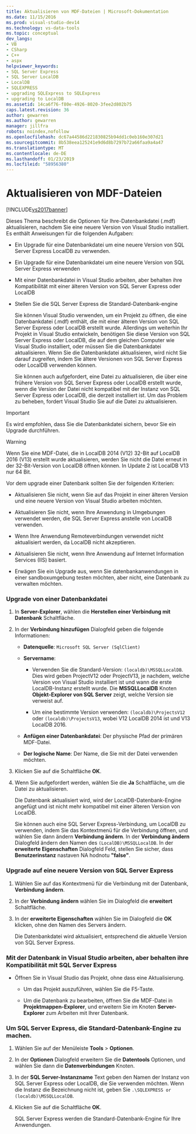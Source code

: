 ```yaml
---
title: Aktualisieren von MDF-Dateien | Microsoft-Dokumentation
ms.date: 11/15/2016
ms.prod: visual-studio-dev14
ms.technology: vs-data-tools
ms.topic: conceptual
dev_langs:
- VB
- CSharp
- C++
- aspx
helpviewer_keywords:
- SQL Server Express
- SQL Server LocalDB
- LocalDB
- SQLEXPRESS
- upgrading SQLExpress to SQLExpress
- upgrading to LocalDB
ms.assetid: 14ca6f76-f80e-4926-8020-3fee2d802b75
caps.latest.revision: 36
author: gewarren
ms.author: gewarren
manager: jillfra
robots: noindex,nofollow
ms.openlocfilehash: dc67a44586d221830825b94dd1c0eb160e307d21
ms.sourcegitcommit: 8b538eea125241e9d6d8b7297b72a66faa9a4a47
ms.translationtype: MT
ms.contentlocale: de-DE
ms.lasthandoff: 01/23/2019
ms.locfileid: "58956380"
---
```

# <a name="upgrade-mdf-files"></a>Aktualisieren von MDF-Dateien
[!INCLUDE[vs2017banner](../includes/vs2017banner.md)]

  
Dieses Thema beschreibt die Optionen für Ihre-Datenbankdatei (.mdf) aktualisieren, nachdem Sie eine neuere Version von Visual Studio installiert. Es enthält Anweisungen für die folgenden Aufgaben:  
  
- Ein Upgrade für eine Datenbankdatei um eine neuere Version von SQL Server Express LocalDB zu verwenden.  
  
- Ein Upgrade für eine Datenbankdatei um eine neuere Version von SQL Server Express verwenden  
  
- Mit einer Datenbankdatei in Visual Studio arbeiten, aber behalten ihre Kompatibilität mit einer älteren Version von SQL Server Express oder LocalDB  
  
- Stellen Sie die SQL Server Express die Standard-Datenbank-engine  
  
  Sie können Visual Studio verwenden, um ein Projekt zu öffnen, die eine Datenbankdatei (.mdf) enthält, die mit einer älteren Version von SQL Server Express oder LocalDB erstellt wurde. Allerdings um weiterhin Ihr Projekt in Visual Studio entwickeln, benötigen Sie diese Version von SQL Server Express oder LocalDB, die auf dem gleichen Computer wie Visual Studio installiert, oder müssen Sie die Datenbankdatei aktualisieren. Wenn Sie die Datenbankdatei aktualisieren, wird nicht Sie darauf zugreifen, indem Sie ältere Versionen von SQL Server Express oder LocalDB verwenden können.  
  
  Sie können auch aufgefordert, eine Datei zu aktualisieren, die über eine frühere Version von SQL Server Express oder LocalDB erstellt wurde, wenn die Version der Datei nicht kompatibel mit der Instanz von SQL Server Express oder LocalDB, die derzeit installiert ist. Um das Problem zu beheben, fordert Visual Studio Sie auf die Datei zu aktualisieren.  
  
> [!IMPORTANT]
>  Es wird empfohlen, dass Sie die Datenbankdatei sichern, bevor Sie ein Upgrade durchführen.  
  
> [!WARNING]
>  Wenn Sie eine MDF-Datei, die in LocalDB 2014 (V12) 32-Bit auf LocalDB 2016 (V13) erstellt wurde aktualisieren, werden Sie nicht die Datei erneut in der 32-Bit-Version von LocalDB öffnen können.  In Update 2 ist LocalDB V13 nur 64 Bit.  
  
 Vor dem upgrade einer Datenbank sollten Sie der folgenden Kriterien:  
  
-   Aktualisieren Sie nicht, wenn Sie auf das Projekt in einer älteren Version und eine neuere Version von Visual Studio arbeiten möchten.  
  
-   Aktualisieren Sie nicht, wenn Ihre Anwendung in Umgebungen verwendet werden, die SQL Server Express anstelle von LocalDB verwenden.  
  
-   Wenn Ihre Anwendung Remoteverbindungen verwendet nicht aktualisiert werden, da LocalDB nicht akzeptieren.  
  
-   Aktualisieren Sie nicht, wenn Ihre Anwendung auf Internet Information Services (IIS) basiert.  
  
-   Erwägen Sie ein Upgrade aus, wenn Sie datenbankanwendungen in einer sandboxumgebung testen möchten, aber nicht, eine Datenbank zu verwalten möchten.  
  
### <a name="to-upgrade-a-database-file"></a>Upgrade von einer Datenbankdatei  
  
1. In **Server-Explorer**, wählen die **Herstellen einer Verbindung mit Datenbank** Schaltfläche.  
  
2. In der **Verbindung hinzufügen** Dialogfeld geben die folgende Informationen:  
  
   -   **Datenquelle**: `Microsoft SQL Server (SqlClient)`  
  
   -   **Servername**:  
  
       -   Verwenden Sie die Standard-Version: `(localdb)\MSSQLLocalDB`.  Dies wird geben ProjectV12 oder ProjectV13, je nachdem, welche Version von Visual Studio installiert ist und wann die erste LocalDB-Instanz erstellt wurde. Die **MSSQLLocalDB** Knoten **Objekt-Explorer von SQL Server** zeigt, welche Version sie verweist auf.  
  
       -   Um eine bestimmte Version verwenden: `(localdb)\ProjectsV12` oder `(localdb)\ProjectsV13`, wobei V12 LocalDB 2014 ist und V13 LocalDB 2016.  
  
   -   **Anfügen einer Datenbankdatei**: Der physische Pfad der primären MDF-Datei.  
  
   -   **Der logische Name**: Der Name, die Sie mit der Datei verwenden möchten.  
  
3. Klicken Sie auf die Schaltfläche **OK**.  
  
4. Wenn Sie aufgefordert werden, wählen Sie die **Ja** Schaltfläche, um die Datei zu aktualisieren.  
  
   Die Datenbank aktualisiert wird, wird der LocalDB-Datenbank-Engine angefügt und ist nicht mehr kompatibel mit einer älteren Version von LocalDB.  
  
   Sie können auch eine SQL Server Express-Verbindung, um LocalDB zu verwenden, indem Sie das Kontextmenü für die Verbindung öffnen, und wählen Sie dann ändern **Verbindung ändern**. In der **Verbindung ändern** Dialogfeld ändern den Namen des `(LocalDB)\MSSQLLocalDB`. In der **erweiterte Eigenschaften** Dialogfeld Feld, stellen Sie sicher, dass **Benutzerinstanz** nastaven NA hodnotu **"false"**.  
  
### <a name="to-upgrade-to-a-newer-version-of-sql-server-express"></a>Upgrade auf eine neuere Version von SQL Server Express  
  
1. Wählen Sie auf das Kontextmenü für die Verbindung mit der Datenbank, **Verbindung ändern**.  
  
2. In der **Verbindung ändern** wählen Sie im Dialogfeld die **erweitert** Schaltfläche.  
  
3. In der **erweiterte Eigenschaften** wählen Sie im Dialogfeld die **OK** klicken, ohne den Namen des Servers ändern.  
  
   Die Datenbankdatei wird aktualisiert, entsprechend die aktuelle Version von SQL Server Express.  
  
### <a name="to-work-with-the-database-in-visual-studio-but-retain-compatibility-with-sql-server-express"></a>Mit der Datenbank in Visual Studio arbeiten, aber behalten ihre Kompatibilität mit SQL Server Express  
  
-   Öffnen Sie in Visual Studio das Projekt, ohne dass eine Aktualisierung.  
  
    -   Um das Projekt auszuführen, wählen Sie die F5-Taste.  
  
    -   Um die Datenbank zu bearbeiten, öffnen Sie die MDF-Datei in **Projektmappen-Explorer**, und erweitern Sie im Knoten **Server-Explorer** zum Arbeiten mit Ihrer Datenbank.  
  
### <a name="to-make-sql-server-express-the-default-database-engine"></a>Um SQL Server Express, die Standard-Datenbank-Engine zu machen.  
  
1. Wählen Sie auf der Menüleiste **Tools** > **Optionen**.  
  
2. In der **Optionen** Dialogfeld erweitern Sie die **Datentools** Optionen, und wählen Sie dann die **Datenverbindungen** Knoten.  
  
3. In der **SQL Server-Instanzname** Text geben den Namen der Instanz von SQL Server Express oder LocalDB, die Sie verwenden möchten. Wenn die Instanz die Bezeichnung nicht ist, geben Sie `.\SQLEXPRESS or (localdb)\MSSQLLocalDB`.  
  
4. Klicken Sie auf die Schaltfläche **OK**.  
  
   SQL Server Express werden die Standard-Datenbank-Engine für Ihre Anwendungen.  